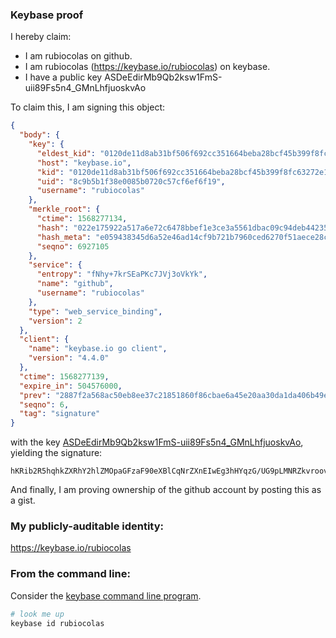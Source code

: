 ### Keybase proof

I hereby claim:

  * I am rubiocolas on github.
  * I am rubiocolas (https://keybase.io/rubiocolas) on keybase.
  * I have a public key ASDeEdirMb9Qb2ksw1FmS-uii89Fs5n4_GMnLhfjuoskvAo

To claim this, I am signing this object:

```json
{
  "body": {
    "key": {
      "eldest_kid": "0120de11d8ab31bf506f692cc351664beba28bcf45b399f8fc63272e17e3ba8b24bc0a",
      "host": "keybase.io",
      "kid": "0120de11d8ab31bf506f692cc351664beba28bcf45b399f8fc63272e17e3ba8b24bc0a",
      "uid": "8c9b5b1f38e0085b0720c57cf6ef6f19",
      "username": "rubiocolas"
    },
    "merkle_root": {
      "ctime": 1568277134,
      "hash": "022e175922a517a6e72c6478bbef1e3ce3a5561dbac09c94deb4423549d0c631af84597e2e987512c91df13244bba5b636c89a829e63982e0c2ce55ea84c5dcc",
      "hash_meta": "e059438345d6a52e46ad14cf9b721b7960ced6270f51aece28c4ed2a121cb372",
      "seqno": 6927105
    },
    "service": {
      "entropy": "fNhy+7krSEaPKc7JVj3oVkYk",
      "name": "github",
      "username": "rubiocolas"
    },
    "type": "web_service_binding",
    "version": 2
  },
  "client": {
    "name": "keybase.io go client",
    "version": "4.4.0"
  },
  "ctime": 1568277139,
  "expire_in": 504576000,
  "prev": "2887f2a568ac50eb8ee37c21851860f86cbae6a45e20aa30da1da406b49e9d8e",
  "seqno": 6,
  "tag": "signature"
}
```

with the key [ASDeEdirMb9Qb2ksw1FmS-uii89Fs5n4_GMnLhfjuoskvAo](https://keybase.io/rubiocolas), yielding the signature:

```
hKRib2R5hqhkZXRhY2hlZMOpaGFzaF90eXBlCqNrZXnEIwEg3hHYqzG/UG9pLMNRZkvroovPRbOZ+PxjJy4X47qLJLwKp3BheWxvYWTESpcCBsQgKIfypWisUOuO43whhRhg+Gy65qReIKow2h2kBrSenY7EIAzoDjVDalgTwP7WBXc2zzurhMQW4C6R2GVFUnrPIg6tAgHCo3NpZ8RAwLZKCHuKelq5I2YMeiNTqUWReMVByTdmT63irr3kyuBj5AYPe8vgn263nEGelhtIYdRWMRtdQTymPgD1XAHcCKhzaWdfdHlwZSCkaGFzaIKkdHlwZQildmFsdWXEIApMLfCxrYT6HX383tnunhqTvyRt/ClPOsyx0mvcFTgdo3RhZ80CAqd2ZXJzaW9uAQ==

```

And finally, I am proving ownership of the github account by posting this as a gist.

### My publicly-auditable identity:

https://keybase.io/rubiocolas

### From the command line:

Consider the [keybase command line program](https://keybase.io/download).

```bash
# look me up
keybase id rubiocolas
```
